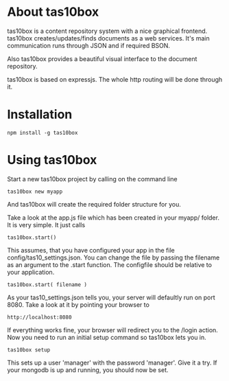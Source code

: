 About tas10box
============

tas10box is a content repository system with a nice graphical
frontend. tas10box creates/updates/finds documents as a
web services. It's main communication runs through JSON
and if required BSON.

Also tas10box provides a beautiful visual interface to the
document repository.

tas10box is based on expressjs. The whole http routing will
be done through it.

Installation
============

	npm install -g tas10box

Using tas10box
============

Start a new tas10box project by calling on the command line

	tas10box new myapp

And tas10box will create the required folder structure for you.

Take a look at the app.js file which has been created in your
myapp/ folder. It is very simple. It just calls

	tas10box.start()

This assumes, that you have configured your app in the file
config/tas10_settings.json.
You can change the file by passing the filename as an argument
to the .start function. The configfile should be relative to
your application.

	tas10box.start( filename )

As your tas10_settings.json tells you, your server will defaultly
run on port 8080. Take a look at it by pointing your browser to

	http://localhost:8080

If everything works fine, your browser will redirect you to the
/login action. Now you need to run an initial setup command so
tas10box lets you in.

	tas10box setup

This sets up a user 'manager' with the password 'manager'. Give it
a try. If your mongodb is up and running, you should now be set.
